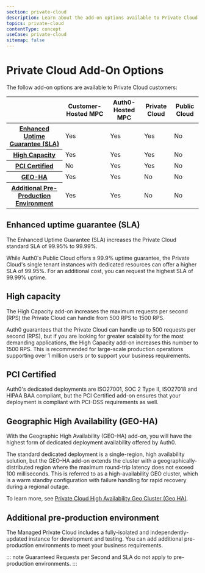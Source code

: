 ```yaml
---
section: private-cloud
description: Learn about the add-on options available to Private Cloud customers.
topics: private-cloud
contentType: concept
useCase: private-cloud
sitemap: false
---
```

# Private Cloud Add-On Options

The follow add-on options are available to Private Cloud customers:

<table class="table">
    <thead>
        <tr>
            <th></th>
            <th>Customer-Hosted MPC</th>
            <th>Auth0-Hosted MPC</th>
            <th>Private Cloud</th>
            <th>Public Cloud</th>
        </tr>
    </thead>
    <tbody>
        <tr>
            <th><a href="#enhanced-uptime-guarantee-sla-">Enhanced Uptime Guarantee (SLA)</a></th>
            <td><div class="label label-primary">Yes</td>
            <td><div class="label label-primary">Yes</td>
            <td><div class="label label-primary">Yes</td>
            <td><div class="label label-warning">No</td>
        </tr>
        <tr>
            <th><a href="#high-capacity">High Capacity</a></td>
            <td><div class="label label-primary">Yes</td>
            <td><div class="label label-primary">Yes</td>
            <td><div class="label label-primary">Yes</td>
            <td><div class="label label-warning">No</td>
        </tr>
        <tr>
            <th><a href="#pci-certified">PCI Certified</a></td>
            <td><div class="label label-warning">No</td>
            <td><div class="label label-primary">Yes</td>
            <td><div class="label label-primary">Yes</td>
            <td><div class="label label-warning">No</td>
        </tr>
        <tr>
            <th><a href="#geo-ha">GEO-HA</a></th>
            <td><div class="label label-primary">Yes</td>
            <td><div class="label label-primary">Yes</td>
            <td><div class="label label-warning">No</td>
            <td><div class="label label-warning">No</td>
        </tr>
        <tr>
            <th><a href="#additional-pre-production-environment">Additional Pre-Production Environment</a></th>
            <td><div class="label label-primary">Yes</td>
            <td><div class="label label-primary">Yes</td>
            <td><div class="label label-warning">No</td>
            <td><div class="label label-warning">No</td>
        </tr>
    </tbody>
</table>

## Enhanced uptime guarantee (SLA)

The Enhanced Uptime Guarantee (SLA) increases the Private Cloud standard SLA of 99.95% to 99.99%.

While Auth0's Public Cloud offers a 99.9% uptime guarantee, the Private Cloud's single tenant instances with dedicated resources can offer a higher SLA of 99.95%. For an additional cost, you can request the highest SLA of 99.99% uptime.

## High capacity

The High Capacity add-on increases the maximum requests per second (RPS) the Private Cloud can handle from 500 RPS to 1500 RPS.

Auth0 guarantees that the Private Cloud can handle up to 500 requests per second (RPS), but if you are looking for greater scalability for the most demanding applications, the High Capacity add-on increases this number to 1500 RPS. This is recommended for large-scale production operations supporting over 1 million users or to support your business requirements.

## PCI Certified

Auth0's dedicated deployments are ISO27001, SOC 2 Type II, ISO27018 and HIPAA BAA compliant, but the PCI Certified add-on ensures that your deployment is compliant with PCI-DSS requirements as well.

## Geographic High Availability (GEO-HA)

With the Geographic High Availability (GEO-HA) add-on, you will have the highest form of dedicated deployment availability offered by Auth0.

The standard dedicated deployment is a single-region, high availability solution, but the GEO-HA add-on extends the cluster with a geographically-distributed region where the maximum round-trip latency does not exceed 100 milliseconds. This is referred to as a high-availability GEO cluster, which is a warm standby configuration with failure handling for rapid recovery during a regional outage.

To learn more, see [Private Cloud High Availability Geo Cluster (Geo HA)](/private-cloud/addons/geo-ha).

## Additional pre-production environment

The Managed Private Cloud includes a fully-isolated and independently-updated instance for development and testing. You can add additional pre-production environments to meet your business requirements. 

::: note
Guaranteed Requests per Second and SLA do not apply to pre-production environments.
:::
